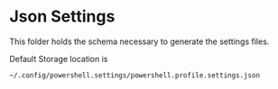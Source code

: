# Json Settings
This folder holds the schema necessary to generate the settings files.

Default Storage location is 
```
~/.config/powershell.settings/powershell.profile.settings.json
```